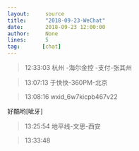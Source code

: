 ```yaml
---
layout:     source 
title:      "2018-09-23-WeChat"
date:       2018-09-23 12:00:00
author:     None
lines:      5 
tag:       [chat]
---
```

> 12:33:03  杭州 -海尔金控 -支付-张其州  
   
> 13:07:13  于快快-360PM-北京  
   
> 13:08:16  wxid_6w7kicpb467v22  
   
好酷哟[呲牙]  
   
> 13:25:54  地平线-文思-西安  
   
> 13:33:48    
   
